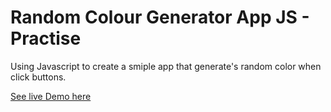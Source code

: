 # Random Colour Generator App JS - Practise

Using Javascript to create a smiple app that generate's random color when click buttons.

[See live Demo here](https://nazhudha.github.io/Js---Random-Color-Generator/)
